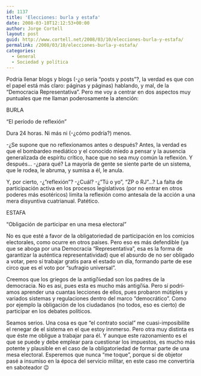```yaml
---
id: 1137
title: 'Elecciones: burla y estafa'
date: 2008-03-10T12:12:53+00:00
author: Jorge Cortell
layout: post
guid: http://www.cortell.net/2008/03/10/elecciones-burla-y-estafa/
permalink: /2008/03/10/elecciones-burla-y-estafa/
categories:
  - General
  - Sociedad y polí­tica
---
```

Podrí­a llenar blogs y blogs (-¿o serí­a &#8220;posts y posts&#8221;?, la verdad es que con el papel está más claro: páginas y páginas) hablando, y mal, de la &#8220;Democracia Representativa&#8221;. Pero me voy a centrar en dos aspectos muy puntuales que me llaman poderosamente la atención:

BURLA

&#8220;El perí­odo de reflexión&#8221;

Dura 24 horas. Ni más ni (-¿cómo podrí­a?) menos.

-¿Se supone que no reflexionamos antes o después? Antes, la verdad es que el bombardeo mediático y el conocido miedo a pensar y la ausencia generalizada de espí­ritu crí­tico, hace que no sea muy común la reflexión. Y después&#8230; -¿para qué? La mayorí­a de gente se siente parte de un sistema, que le rodea, le abruma, y sumisa a él, le anula.

Y, por cierto, -¿&#8221;reflexión&#8221;? -¿Cuál? -¿&#8221;Tú o yo&#8221;, &#8220;ZP o RJ&#8221;&#8230;? La falta de participación activa en los procesos legislativos (por no entrar en otros poderes más esotéricos) limita la reflexión como antesala de la acción a una mera disyuntiva cuatrianual. Patético.

ESTAFA

&#8220;Obligación de participar en una mesa electoral&#8221;

No es que esté a favor de la obligatoriedad de participación en los comicios electorales, como ocurre en otros paí­ses. Pero eso es más defendible (ya que se aboga por una Democracia &#8220;Representativa&#8221;, esa es la forma de garantizar la auténtica representatividad) que el absurdo de no ser obligado a votar, pero sí­ trabajar gratis para el estado un dí­a, formando parte de ese circo que es el voto por &#8220;sufragio universal&#8221;.

Creemos que los griegos de la antigí¼edad son los padres de la democracia. No es así­, pues esta es mucho más antigí¼a. Pero sí­ podrí­amos aprender una cuantas lecciones de ellos, pues probaron mútiples y variados sistemas y regulaciones dentro del marco &#8220;democrático&#8221;. Como por ejemplo la obligación de los ciudadanos (no todos, eso es cierto) de participar en los debates polí­ticos.

Seamos serios. Una cosa es que &#8220;el contrato social&#8221; me cuasi-imposibilite el renegar de el sistema en el que estoy innmerso. Pero otra muy distinta es que éste me obligue a trabajar para él. Y aunque este razonamiento es el que se puede y debe emplear para cuestionar los impuestos, es mucho más potente y plausible en el caso de la obligatoriedad de formar parte de una mesa electoral. Esperemos que nunca &#8220;me toque&#8221;, porque si de objetor pasé a insumiso en la época del servicio militar, en este caso me convertirí­a en saboteador 😉